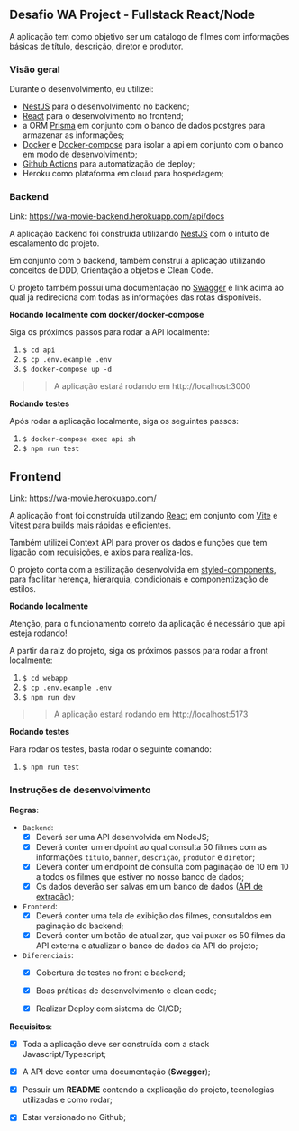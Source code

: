 ## Desafio WA Project - Fullstack React/Node

A aplicação tem como objetivo ser um catálogo de filmes com informações básicas de título, descrição, diretor e produtor.


### Visão geral
  Durante o desenvolvimento, eu utilizei:
  - [NestJS](https://docs.nestjs.com) para o desenvolvimento no backend;
  - [React](https://pt-br.reactjs.org) para o desenvolvimento no frontend;
  - a ORM [Prisma](https://www.prisma.io) em conjunto com o banco de dados postgres para armazenar as informações;
  - [Docker](https://docs.docker.com) e [Docker-compose](https://docs.docker.com/compose/) para isolar a api em conjunto com o banco em modo de desenvolvimento;
  - [Github Actions](https://github.com/features/actions) para automatização de deploy;
  - Heroku como plataforma em cloud para hospedagem;

### Backend

Link: https://wa-movie-backend.herokuapp.com/api/docs

A aplicação backend foi construída utilizando [NestJS](https://docs.nestjs.com) com o intuito de escalamento do projeto.

Em conjunto com o backend, também construí a aplicação utilizando conceitos de DDD, Orientação a objetos e Clean Code.

O projeto também possuí uma documentação no [Swagger](https://swagger.io) e link acima ao qual já redireciona com todas as informações das rotas disponíveis.

**Rodando localmente com docker/docker-compose**

Siga os próximos passos para rodar a API localmente:
1. `$ cd api`
2. `$ cp .env.example .env`
3. `$ docker-compose up -d`
> > A aplicação estará rodando em http://localhost:3000

**Rodando testes**

Após rodar a aplicação localmente, siga os seguintes passos:

1. `$ docker-compose exec api sh`
2. `$ npm run test`

## Frontend

Link: https://wa-movie.herokuapp.com/

A aplicação front foi construída utilizando [React]() em conjunto com [Vite]() e [Vitest]() para builds mais rápidas e eficientes.

Também utilizei Context API para prover os dados e funções que tem ligacão com requisições, e axios para realiza-los.

O projeto conta com a estilização desenvolvida em [styled-components](), para facilitar herença, hierarquia, condicionais e componentização de estilos.

**Rodando localmente**

Atenção, para o funcionamento correto da aplicação é necessário que api esteja rodando!

A partir da raiz do projeto, siga os próximos passos para rodar a front localmente:
1. `$ cd webapp`
2. `$ cp .env.example .env`
3. `$ npm run dev`
> > A aplicação estará rodando em http://localhost:5173

**Rodando testes**

Para rodar os testes, basta rodar o seguinte comando:

1. `$ npm run test`


### Instruções de desenvolvimento
**Regras**:
  - `Backend`:
    - [x] Deverá ser uma API desenvolvida em NodeJS;
    - [x] Deverá conter um endpoint ao qual consulta 50 filmes com as informações `título`, `banner`, `descrição`, `produtor` e `diretor`;
    - [x] Deverá conter um endpoint de consulta com paginação de 10 em 10 a todos os filmes que estiver no nosso banco de dados;
    - [x] Os dados deverão ser salvas em um banco de dados ([API de extração](https://ghibliapi.herokuapp.com/#tag/Films));
  - `Frontend`:
    - [x] Deverá conter uma tela de exibição dos filmes, consutaldos em paginação do backend;
    - [x] Deverá conter um botão de atualizar, que vai puxar os 50 filmes da API externa e atualizar o banco de dados da API do projeto;
  - `Diferenciais`:
    - [x] Cobertura de testes no front e backend;
    - [x] Boas práticas de desenvolvimento e clean code;
    - [x] Realizar Deploy com sistema de CI/CD;


**Requisitos**:
  - [x] Toda a aplicação deve ser construída com a stack Javascript/Typescript;
  - [x] A API deve conter uma documentação (**Swagger**);
  - [x] Possuir um **README** contendo a explicação do projeto, tecnologias utilizadas e como rodar;
  - [x] Estar versionado no Github;

